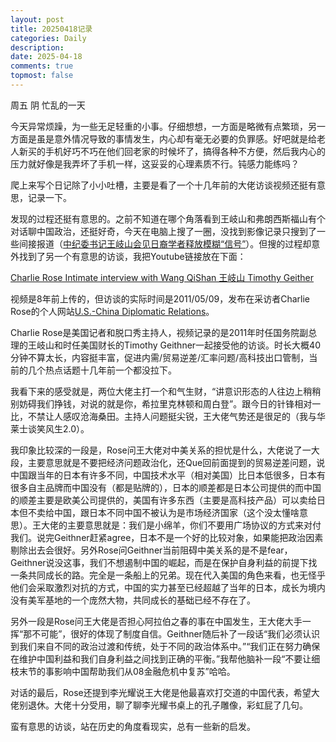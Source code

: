 ```yaml
---
layout: post
title: 20250418记录
categories: Daily
description: 
date: 2025-04-18
comments: true
topmost: false
---
```

周五 阴 忙乱的一天

今天异常烦躁，为一些无足轻重的小事。仔细想想，一方面是略微有点繁琐，另一方面是虽是意外情况导致的事情发生，内心却有毫无必要的负罪感。好吧就是给老人新买的手机好巧不巧在他们回老家的时候坏了，搞得各种不方便，然后我内心的压力就好像是我弄坏了手机一样，这妥妥的心理素质不行。钝感力能练吗？

爬上来写个日记除了小小吐槽，主要是看了一个十几年前的大佬访谈视频还挺有意思，记录一下。

发现的过程还挺有意思的。之前不知道在哪个角落看到王岐山和弗朗西斯福山有个对话聊中国政治，还挺好奇，今天在电脑上搜了一圈，没找到影像记录只搜到了一些间接报道（[中纪委书记王岐山会见日裔学者释放模糊“信号”](https://www.rfi.fr/cn/%E4%B8%AD%E5%9B%BD/20150512-%E4%B8%AD%E7%BA%AA%E5%A7%94%E4%B9%A6%E8%AE%B0%E7%8E%8B%E5%B2%90%E5%B1%B1%E4%BC%9A%E8%A7%81%E6%97%A5%E8%A3%94%E5%AD%A6%E8%80%85%E9%87%8A%E6%94%BE%E6%A8%A1%E7%B3%8A%E2%80%9C%E4%BF%A1%E5%8F%B7%E2%80%9D)）。但搜的过程却意外找到了另一个有意思的访谈，我把Youtube链接放在下面：

[Charlie Rose Intimate interview with Wang QiShan 王岐山 Timothy Geither](https://www.youtube.com/watch?v=RV3A-QEvego)

视频是8年前上传的，但访谈的实际时间是2011/05/09，发布在采访者Charlie Rose的个人网站[U.S.-China Diplomatic Relations](https://charlierose.com/videos/14139#)。

Charlie Rose是美国记者和脱口秀主持人，视频记录的是2011年时任国务院副总理的王岐山和时任美国财长的Timothy Geithner一起接受他的访谈。时长大概40分钟不算太长，内容挺丰富，促进内需/贸易逆差/汇率问题/高科技出口管制，当前的几个热点话题十几年前一个都没拉下。

我看下来的感受就是，两位大佬主打一个和气生财，“讲意识形态的人往边上稍稍别妨碍我们挣钱，对说的就是你，希拉里克林顿和周白登”。跟今日的针锋相对一比，不禁让人感叹沧海桑田。主持人问题挺尖锐，王大佬气势还是很足的（我与华莱士谈笑风生2.0）。

我印象比较深的一段是，Rose问王大佬对中美关系的担忧是什么，大佬说了一大段，主要意思就是不要把经济问题政治化，还Que回前面提到的贸易逆差问题，说中国跟当年的日本有许多不同，中国技术水平（相对美国）比日本低很多，日本有很多自主品牌而中国没有（都是贴牌的），日本的顺差都是日本公司提供的而中国的顺差主要是欧美公司提供的，美国有许多东西（主要是高科技产品）可以卖给日本但不卖给中国，跟日本不同中国不被认为是市场经济国家（这个没太懂啥意思）。王大佬的主要意思就是：我们是小绵羊，你们不要用广场协议的方式来对付我们。说完Geithner赶紧agree，日本不是一个好的比较对象，如果能把政治因素剔除出去会很好。另外Rose问Geithner当前阻碍中美关系的是不是fear，Geithner说没这事，我们不想遏制中国的崛起，而是在保护自身利益的前提下找一条共同成长的路。完全是一条船上的兄弟。现在代入美国的角色来看，也无怪乎他们会采取激烈对抗的方式，中国的实力甚至已经超越了当年的日本，成长为境内没有美军基地的一个庞然大物，共同成长的基础已经不存在了。

另外一段是Rose问王大佬是否担心阿拉伯之春的事在中国发生，王大佬大手一挥“那不可能”，很好的体现了制度自信。Geithner随后补了一段话“我们必须认识到我们来自不同的政治过渡和传统，处于不同的政治体系中。”“我们正在努力确保在维护中国利益和我们自身利益之间找到正确的平衡。”我帮他脑补一段“不要让细枝末节的事影响中国帮助我们从08金融危机中复苏”哈哈。

对话的最后，Rose还提到李光耀说王大佬是他最喜欢打交道的中国代表，希望大佬别退休。大佬十分受用，聊了聊李光耀书桌上的孔子雕像，彩虹屁了几句。

蛮有意思的访谈，站在历史的角度看现实，总有一些新的启发。



